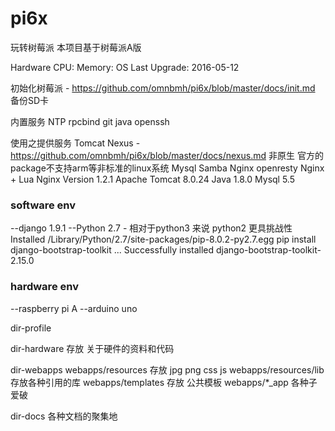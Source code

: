 pi6x
====

玩转树莓派 本项目基于树莓派A版



Hardware
CPU:
Memory:
OS Last Upgrade: 2016-05-12

初始化树莓派 - https://github.com/omnbmh/pi6x/blob/master/docs/init.md
备份SD卡

内置服务
NTP
rpcbind
git
java
openssh


使用之提供服务
Tomcat
Nexus - https://github.com/omnbmh/pi6x/blob/master/docs/nexus.md
非原生 官方的package不支持arm等非标准的linux系统
Mysql
Samba
Nginx
openresty  Nginx + Lua
Nginx Version 1.2.1
Apache Tomcat 8.0.24
Java 1.8.0
Mysql 5.5




### software env
--django 1.9.1
--Python 2.7 - 相对于python3 来说 python2 更具挑战性
Installed /Library/Python/2.7/site-packages/pip-8.0.2-py2.7.egg
pip install django-bootstrap-toolkit ... Successfully installed django-bootstrap-toolkit-2.15.0


### hardware env
--raspberry pi A
--arduino uno

dir-profile

dir-hardware
存放 关于硬件的资料和代码

dir-webapps
webapps/resources 存放 jpg png css js
webapps/resources/lib 存放各种引用的库
webapps/templates 存放 公共模板
webapps/*_app 各种子爱破

dir-docs 
各种文档的聚集地

